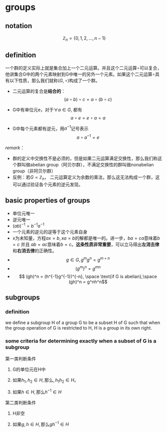# groups

## notation
$$
    \mathbb{Z}_n = \left\{0, 1, 2, ..., n-1\right\}
$$

## definition
一个群的定义实际上就是集合加上一个二元运算。并且这个二元运算$\circ$可以复合，他讲集合G中的两个元素映射到G中唯一的另外一个元素。如果这个二元运算$\circ$具有以下性质，那么我们就称$(G, \circ)$构成了一个群。

- 二元运算的复合是**结合的**：
$$
    (a\circ b)\circ c = a\circ (b\circ c) 
$$

- G中有单位元e，对于$\forall a \in G$, 都有
$$
    a\circ e = e \circ a = a
$$

- G中每个元素都有逆元，用$a^{-1}$记号表示
$$
    a\circ a^{-1} = e 
$$

*remark*：
- 群的定义中交换性不是必须的，但是如果二元运算满足交换性，那么我们称这个群叫做abelian group（阿贝尔群），不满足交换性的群叫做nonabelian group（非阿贝尔群）
- 反例：若$G = \mathbb{Z}_n$， 二元运算定义为余数的乘法，那么这无法构成一个群，这可以通过验证各个元素的逆元发现。

## basic properties of groups
- 单位元唯一
- 逆元唯一
- $(ab)^{-1} = b^{-1}a^{-1}$
- 一个元素的逆元的逆等于这个元素自身
- x为未知量，方程$ax = b, xa = b$的解都是唯一的。进一步，$ba = ca$意味着$b = c$ 并且 $ab = ac$意味着$b = c$。**这条性质非常重要**，可以立马得出**左消去律**和**右消去律**的正确性。
- $$ g\in G, g^mg^n = g^{m+n} $$
- $$ (g^m)^n = g^{mn}$$
- $$ (gh)^n = (h^{-1}g^{-1})^{-n}, \space \text{if G is abelian},\space (gh)^n = g^nh^n$$

## subgroups

### definition
we define a subgroup H of a group G to be a subset H of G such that when the group operation of G is restricted to H, H is a group in its own right.

### some criteria for determining exactly when a subset of G is a subgroup
第一类判断条件

1. G的单位元在H中

2. $\text{如果}h_1, h_2 \in H, \text{那么}, h_1h_2 \in H$。

3. $\text{如果} h \in H, \text{那么} h^{-1} \in H$

第二类判断条件

1. H非空

2. $\text{如果} g,h \in H, \text{那么} gh^{-1} \in H$


